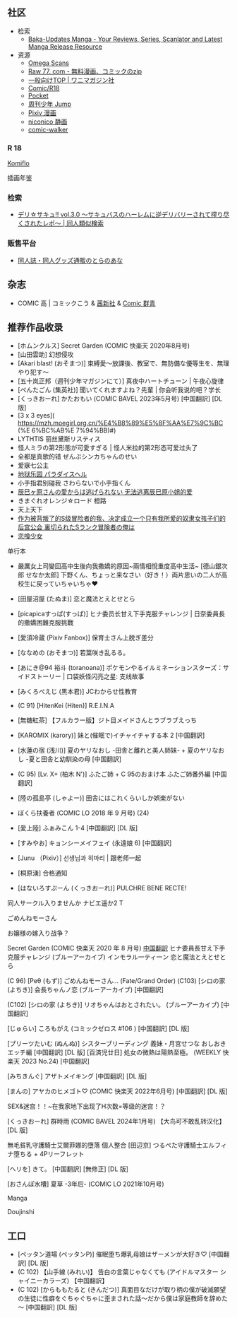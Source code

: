 
## 社区


- 检索
	- [Baka-Updates Manga - Your Reviews, Series, Scanlator and Latest Manga Release Resource](https://www.mangaupdates.com/)
- 资源
	- [Omega Scans](https://omegascans.org/)
	- [Raw 77. com - 無料漫画、コミックのzip](https://raw77.com/)
	- [一般向けTOP | ワニマガジン社](https://www.wani.com/common/)
	- [Comic/R18](https://r18.cmz.jp/) 
	- [Pocket](https://pocket.shonenmagazine.com/) 
	- [周刊少年 Jump](https://www.shonenjump.com/j/index.html) 
	- [Pixiv 漫画](https://www.pixiv.net/manga) 
	- [niconico 静画](https://seiga.nicovideo.jp/) 
	- [comic-walker](https://comic-walker.com/) 
### R 18

[Komiflo](https://komiflo.com/)

插画年鉴

### 检索

- [デリ☆サキュ!! vol.3.0 〜サキュバスのハーレムに逆デリバリーされて搾り尽くされたレポ〜 | 同人類似検索](https://similaritysearch.link/manga/RJ247647)


### 贩售平台

- [同人誌・同人グッズ通販のとらのあな](https://ecs.toranoana.jp/)


## 杂志

- COMIC 高 | コミックこう & [茜新社](http://www.akaneshinsha.co.jp/) & [Comic 群青](https://twitter.com/kou_jk)



## 推荐作品收录


- [ホムンクルス] Secret Garden (COMIC 快楽天 2020年8月号)
- [山田雲助] 幻想侵攻
- [Akari blast! (おそまつ)] 束縛愛～放課後、教室で、無防備な優等生を、無理やり犯す～
- [五十岚正邦（週刊少年マガジンにて）] 真夜中ハートチューン | 午夜心旋律
- [ぺんたごん (集英社)] 聞いてくれますよね？先輩 | 你会听我说的吧？学长
- [くっきおーれ] かたおもい (COMIC BAVEL 2023年5月号) [中国翻訳] [DL版]
- [3 x 3 eyes]( https://mzh.moegirl.org.cn/%E4%B8%89%E5%8F%AA%E7%9C%BC (%E 6%BC%AB%E 7%94%BB)#)
- LYTHTIS 丽丝黛斯リスティス
- 怪人ミラの第2形態が可愛すぎる | 怪人米拉的第2形态可爱过头了
- 全都是真歌的错 ぜんぶシンカちゃんのせい
- 爱寐七公主
- [地狱乐园 パラダイスヘル](https://www.cmoa.jp/title/266867/)
- 小手指君别碰我 さわらないで小手指くん
- [辰巳ヶ原さんの愛からは逃げられない 无法逃离辰巳原小姐的爱](https://comic-walker.com/contents/detail/KDCW_FS04203780010000_68/)
- きまぐれオレンジ☆ロード 橙路
- 天上天下
- [作为被背叛了的S级冒险者的我、决定成立一个只有我所爱的奴隶女孩子们的后宫公会 裏切られたSランク冒険者の俺は](https://www.mangaupdates.com/series/89najod/uragirareta-s-rank-boukensha-no-ore-wa-ai-suru-dorei-no-kanojora-to-tomo-ni-dorei-dake-no-harem-guild-wo-tsukuru)
- [恋喰少女](https://www.mangaupdates.com/series/5jlpvyv/koibami-shoujo)


单行本

 
- 嚴厲女上司變回高中生後向我撒嬌的原因~兩情相悅重度高中生活~ [德山銀次郎 せなか太郎] 下野くん、ちょっと来なさい（好き！）両片思いの二人が高校生に戻っていちゃいちゃ♥




- [田屋沼屋 (たぬま)] 恋と魔法とえとせとら
- [picapicaすっぱ(すっぱ)] ヒナ委员长甘え下手克服チャレンジ | 日奈委員長的撒嬌困難克服挑戰
- [愛須冷蔵 (Pixiv Fanbox)] 保育士さん上脱ぎ差分
- [ななめの (おそまつ)] 若葉咲き乱るる。
- [あにき@94 裕斗 (toranoana)] ポケモンやるイルミネーションスターズ：サイドストーリー | 口袋妖怪闪亮之星: 支线故事
- [みくろぺえじ (黒本君)] JCわからせ性教育
- (C 91) [HitenKei (Hiten)] R.E.I.N.A
- [無糖紅茶] 【フルカラー版】ジト目メイドさんとラブラブえっち
- [KAROMIX (karory)] 妹と(催眠で)イチャイチャする本 2 [中国翻訳]
- [水蓮の宿 (浅川)] 夏のヤリなおし -田舎と離れと美人姉妹- + 夏のヤリなおし -夏と田舎と幼馴染の母 [中国翻訳]
- (C 95) [Lv. X+ (柚木 N')] ふたご姉 + C 95のおまけ本 ふたご姉番外編 [中国翻訳]
- [陸の孤島亭 (しゃよー)] 田舎にはこれくらいしか娯楽がない
- ぼくら扶養者 (COMIC LO 2018 年 9 月号) (24)
- [愛上陸] ふぁみこん 1-4 [中国翻訳] [DL 版]
- [すみやお] キョンシーメイフェイ (永遠娘 6) [中国翻訳]
- [Junu （Pixiv）] 선생님과 히마리 | 跟老师一起
-  [桐原湧] 合格通知
- [はないろすぷーん (くっきおーれ)] PULCHRE BENE RECTE!


同人サークル入りませんか  ナビエ遥か2 T



ごめんねモーさん

お嬢様の嫁入り战争？


Secret Garden (COMIC 快楽天 2020 年 8 月号) [中国翻訳](27P)
ヒナ委員長甘え下手克服チャレンジ (ブルーアーカイブ)
インモラル一ティ一ン​
恋と魔法とえとせとら

(C 96) [Peθ (もず)] ごめんねモーさん… (Fate/Grand Order)
(C103) [シロの家 (よちき)] 会長ちゃんノ恋 (ブルーアーカイブ) [中国翻訳]

(C102) [シロの家 (よちき)] リオちゃんはおとされたい。 (ブルーアーカイブ) [中国翻訳]

[じゅらい] ころもがえ (コミックゼロス #106 ) [中国翻訳] [DL 版]

[プリーツたいむ (ぬんぬ)] シスターブリーディング 義妹・月宮せつな おしおきエッチ編 [中国翻訳] [DL 版]
[百済児廿日] 処女の微熱は陽熱至極。 (WEEKLY 快楽天 2023 No.24) [中国翻訳]

[みちきんぐ] アザトメイキング [中国翻訳] [DL 版]

[まんの] アヤカのヒメゴト♡ (COMIC 快楽天 2022年6月号) [中国翻訳] [DL 版]

SEX&迷宫！！~在我家地下出现了H次数=等级的迷宫！？

[くっきおーれ] 群時雨 (COMIC BAVEL 2024年1月号) 【大鸟可不敢乱转汉化】[DL 版]

無毛貧乳守護騎士艾爾菲娜的墮落 個人整合 [田辺京] つるぺた守護騎士エルフィナ堕ちる + 4Pリーフレット

[ヘリを] きて。 [中国翻訳] [無修正] [DL 版]

[おさんぽ水槽] 夏草 -3年后- (COMIC LO 2021年10月号)

Manga

Doujinshi

## 工口

-  [ペッタン道場 (ペッタンP)] 催眠堕ち爆乳母娘はザーメンが大好き♡ [中国翻訳] [DL 版]
- (C 102) 【山手線 (みれい)】 告白の言葉じゃなくても (アイドルマスター シャイニーカラーズ) 【中国翻訳】
-  (C 102) [からももたると (きんだつ)] 真面目なだけが取り柄の僕が破滅願望の生徒に性癖をぐちゃぐちゃに歪まされた話～だから僕は家庭教師を辞めた～ [中国翻訳] [DL 版]


